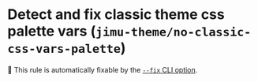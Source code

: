 # Detect and fix classic theme css palette vars (`jimu-theme/no-classic-css-vars-palette`)

🔧 This rule is automatically fixable by the [`--fix` CLI option](https://eslint.org/docs/latest/user-guide/command-line-interface#--fix).

<!-- end auto-generated rule header -->
